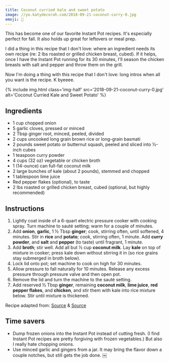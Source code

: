 ```yaml
---
title: Coconut curried kale and sweet potato
image: //yo.katydecorah.com/2018-09-21-coconut-curry-0.jpg
emoji: 🍛
---
```


This has become one of our favorite Instant Pot recipes. It's especially perfect for fall. It also holds up great for leftovers or meal prep.

I did a thing in this recipe that I don't love: where an ingredient needs its own recipe (re: 2 lbs roasted or grilled chicken breast, cubed). If it helps, once I have the Instant Pot running for its 30 minutes, I'll season the chicken breasts with salt and pepper and throw them on the grill.

Now I'm doing a thing with this recipe that I don't love: long intros when all you want is the recipe. K byeeee.

{% include img.html class='img-half' src='2018-09-21-coconut-curry-0.jpg' alt='Coconut Curried Kale and Sweet Potato' %}

## Ingredients

- 1 cup chopped onion
- 5 garlic cloves, pressed or minced
- 2 Tbsp ginger root, minced, peeled, divided
- 2 cups uncooked long grain brown rice or long-grain basmati
- 2 pounds sweet potato or butternut squash, peeled and sliced into ½-inch cubes
- 1 teaspoon curry powder
- 4 cups (32 oz) vegetable or chicken broth
- 1 (14-ounce) can full-fat coconut milk
- 2 large bunches of kale (about 2 pounds), stemmed and chopped
- 1 tablespoon lime juice
- Red pepper flakes (optional), to taste
- 2 lbs roasted or grilled chicken breast, cubed (optional, but highly recommended)

## Instructions

1. Lightly coat inside of a 6-quart electric pressure cooker with cooking spray. Turn machine to sauté setting; warm for a couple of minutes.
2. Add **onion**, **garlic**, 1 ½ Tbsp **ginger**; cook, stirring often, until softened, 4 minutes. Stir in **rice** and **potato**; cook, stirring often, 1 minute. Add **curry powder**, and **salt** and **pepper** (to taste) until fragrant, 1 minute.
3. Add **broth**; stir well. Add all but ½ cup **coconut milk**. Lay **kale** on top of mixture in cooker; press kale down without stirring it in (so rice grains stay submerged in broth below).
4. Lock lid onto pot; set machine to cook on high for 30 minutes.
5. Allow pressure to fall naturally for 10 minutes. Release any excess pressure through pressure valve and then open pot.
6. Remove the lid and turn the machine to the sauté setting.
7. Add reserved ½ Tbsp **ginger**, remaining **coconut milk**, **lime juice**, **red pepper flakes**, and **chicken**, and stir them with kale into rice mixture below. Stir until mixture is thickened.

Recipe adapted from: [Source](https://cookieandkate.com/2015/coconut-curried-kale-and-sweet-potato-recipe/) & [Source](https://www.weightwatchers.com/us/recipe/pressure-cooker-brown-rice-kale-and-sweet-potato-pilaf-1/56640bbd9f278a33346f68d7)

## Time savers

- Dump frozen onions into the Instant Pot instead of cutting fresh. (I find Instant Pot recipes are pretty forgiving with frozen vegetables.) But also I really hate chopping onions.
- Use minced garlic and gingers from a jar. It may bring the flavor down a couple notches, but still gets the job done.
  ￼
